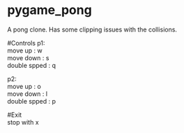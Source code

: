 # pygame_pong
A pong clone.
Has some clipping issues with the collisions.

#Controls
p1:  
move up 	: w  
move down	: s  
double spped	: q  

p2:  
move up 	: o  
move down	: l  
double spped	: p  

#Exit  
stop with x
